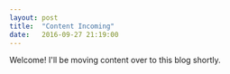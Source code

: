 ```yaml
---
layout: post
title:  "Content Incoming"
date:   2016-09-27 21:19:00
---
```

Welcome! I'll be moving content over to this blog shortly.

